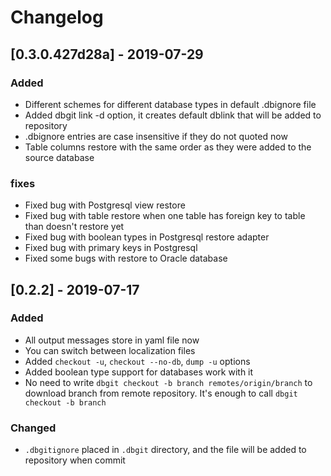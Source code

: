 # Changelog

## [0.3.0.427d28a] - 2019-07-29
### Added
- Different schemes for different database types in default .dbignore file
- Added dbgit link -d option, it creates default dblink that will be added to repository
- .dbignore entries are case insensitive if they do not quoted now
- Table columns restore with the same order as they were added to the source database

### fixes
- Fixed bug with Postgresql view restore
- Fixed bug with table restore when one table has foreign key to table than doesn't restore yet
- Fixed bug with boolean types in Postgresql restore adapter
- Fixed bug with primary keys in Postgresql
- Fixed some bugs with restore to Oracle database

## [0.2.2] - 2019-07-17
### Added
- All output messages store in yaml file now
- You can switch between localization files 
- Added `checkout -u`, `checkout --no-db`, `dump -u` options
- Added boolean type support for databases work with it
- No need to write `dbgit checkout -b branch remotes/origin/branch` to download branch from remote repository. It's enough to call `dbgit checkout -b branch`

### Changed
- `.dbgitignore` placed in `.dbgit` directory, and the file will be added to repository when commit
